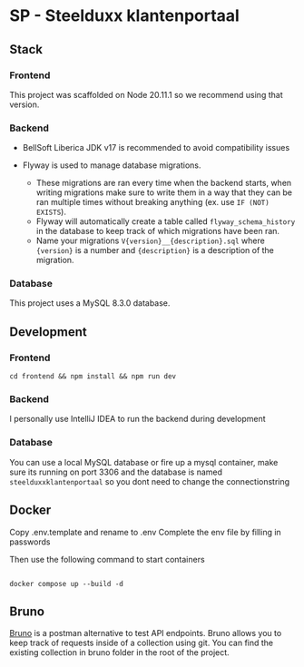 # SP - Steelduxx klantenportaal

## Stack

### Frontend

This project was scaffolded on Node 20.11.1 so we recommend using that version.

### Backend

- BellSoft Liberica JDK v17 is recommended to avoid compatibility issues

- Flyway is used to manage database migrations.
  - These migrations are ran every time when the backend starts, when writing migrations make sure to write them in a way that they can be ran multiple times without breaking anything (ex. use `IF (NOT) EXISTS`).
  - Flyway will automatically create a table called `flyway_schema_history` in the database to keep track of which migrations have been ran.
  - Name your migrations `V{version}__{description}.sql` where `{version}` is a number and `{description}` is a description of the migration.

### Database

This project uses a MySQL 8.3.0 database.

## Development

### Frontend

```
cd frontend && npm install && npm run dev
```

### Backend

I personally use IntelliJ IDEA to run the backend during development

### Database

You can use a local MySQL database or fire up a mysql container, make sure its running on port 3306 and the database is named `steelduxxklantenportaal` so you dont need to change the connectionstring

## Docker

Copy .env.template and rename to .env
Complete the env file by filling in passwords

Then use the following command to start containers

```

docker compose up --build -d

```

## Bruno

[Bruno](https://www.usebruno.com/) is a postman alternative to test API endpoints.
Bruno allows you to keep track of requests inside of a collection using git.
You can find the existing collection in bruno folder in the root of the project.

```

```

